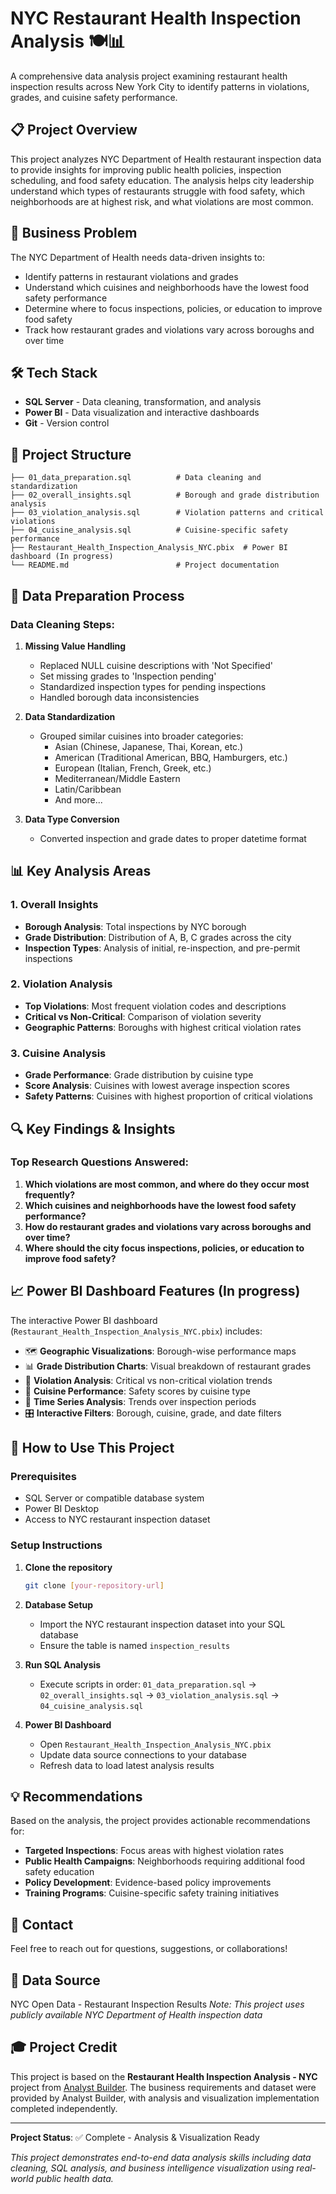 # NYC Restaurant Health Inspection Analysis 🍽️📊

A comprehensive data analysis project examining restaurant health inspection results across New York City to identify patterns in violations, grades, and cuisine safety performance.

## 📋 Project Overview

This project analyzes NYC Department of Health restaurant inspection data to provide insights for improving public health policies, inspection scheduling, and food safety education. The analysis helps city leadership understand which types of restaurants struggle with food safety, which neighborhoods are at highest risk, and what violations are most common.

## 🎯 Business Problem

The NYC Department of Health needs data-driven insights to:
- Identify patterns in restaurant violations and grades
- Understand which cuisines and neighborhoods have the lowest food safety performance
- Determine where to focus inspections, policies, or education to improve food safety
- Track how restaurant grades and violations vary across boroughs and over time

## 🛠️ Tech Stack

- **SQL Server** - Data cleaning, transformation, and analysis
- **Power BI** - Data visualization and interactive dashboards
- **Git** - Version control

## 📁 Project Structure

```
├── 01_data_preparation.sql          # Data cleaning and standardization
├── 02_overall_insights.sql          # Borough and grade distribution analysis
├── 03_violation_analysis.sql        # Violation patterns and critical violations
├── 04_cuisine_analysis.sql          # Cuisine-specific safety performance
├── Restaurant_Health_Inspection_Analysis_NYC.pbix  # Power BI dashboard (In progress)
└── README.md                        # Project documentation
```

## 🔄 Data Preparation Process

### Data Cleaning Steps:
1. **Missing Value Handling**
   - Replaced NULL cuisine descriptions with 'Not Specified'
   - Set missing grades to 'Inspection pending'
   - Standardized inspection types for pending inspections
   - Handled borough data inconsistencies

2. **Data Standardization**
   - Grouped similar cuisines into broader categories:
     - Asian (Chinese, Japanese, Thai, Korean, etc.)
     - American (Traditional American, BBQ, Hamburgers, etc.)
     - European (Italian, French, Greek, etc.)
     - Mediterranean/Middle Eastern
     - Latin/Caribbean
     - And more...

3. **Data Type Conversion**
   - Converted inspection and grade dates to proper datetime format

## 📊 Key Analysis Areas

### 1. Overall Insights
- **Borough Analysis**: Total inspections by NYC borough
- **Grade Distribution**: Distribution of A, B, C grades across the city
- **Inspection Types**: Analysis of initial, re-inspection, and pre-permit inspections

### 2. Violation Analysis
- **Top Violations**: Most frequent violation codes and descriptions
- **Critical vs Non-Critical**: Comparison of violation severity
- **Geographic Patterns**: Boroughs with highest critical violation rates

### 3. Cuisine Analysis
- **Grade Performance**: Grade distribution by cuisine type
- **Score Analysis**: Cuisines with lowest average inspection scores
- **Safety Patterns**: Cuisines with highest proportion of critical violations

## 🔍 Key Findings & Insights

### Top Research Questions Answered:
1. **Which violations are most common, and where do they occur most frequently?**
2. **Which cuisines and neighborhoods have the lowest food safety performance?**
3. **How do restaurant grades and violations vary across boroughs and over time?**
4. **Where should the city focus inspections, policies, or education to improve food safety?**

## 📈 Power BI Dashboard Features (In progress)

The interactive Power BI dashboard (`Restaurant_Health_Inspection_Analysis_NYC.pbix`) includes:

- 🗺️ **Geographic Visualizations**: Borough-wise performance maps
- 📊 **Grade Distribution Charts**: Visual breakdown of restaurant grades
- 🎯 **Violation Analysis**: Critical vs non-critical violation trends
- 🍜 **Cuisine Performance**: Safety scores by cuisine type
- 📅 **Time Series Analysis**: Trends over inspection periods
- 🎛️ **Interactive Filters**: Borough, cuisine, grade, and date filters

## 🚀 How to Use This Project

### Prerequisites
- SQL Server or compatible database system
- Power BI Desktop
- Access to NYC restaurant inspection dataset

### Setup Instructions
1. **Clone the repository**
   ```bash
   git clone [your-repository-url]
   ```

2. **Database Setup**
   - Import the NYC restaurant inspection dataset into your SQL database
   - Ensure the table is named `inspection_results`

3. **Run SQL Analysis**
   - Execute scripts in order: `01_data_preparation.sql` → `02_overall_insights.sql` → `03_violation_analysis.sql` → `04_cuisine_analysis.sql`

4. **Power BI Dashboard**
   - Open `Restaurant_Health_Inspection_Analysis_NYC.pbix`
   - Update data source connections to your database
   - Refresh data to load latest analysis results

## 💡 Recommendations

Based on the analysis, the project provides actionable recommendations for:

- **Targeted Inspections**: Focus areas with highest violation rates
- **Public Health Campaigns**: Neighborhoods requiring additional food safety education
- **Policy Development**: Evidence-based policy improvements
- **Training Programs**: Cuisine-specific safety training initiatives

## 📧 Contact

Feel free to reach out for questions, suggestions, or collaborations!

## 🔗 Data Source

NYC Open Data - Restaurant Inspection Results
*Note: This project uses publicly available NYC Department of Health inspection data*

## 🎓 Project Credit

This project is based on the **Restaurant Health Inspection Analysis - NYC** project from [Analyst Builder](https://www.analystbuilder.com/projects/restaurant-health-inspection-analysis-nyc-FhAOm). The business requirements and dataset were provided by Analyst Builder, with analysis and visualization implementation completed independently.

---

**Project Status**: ✅ Complete - Analysis & Visualization Ready

*This project demonstrates end-to-end data analysis skills including data cleaning, SQL analysis, and business intelligence visualization using real-world public health data.*